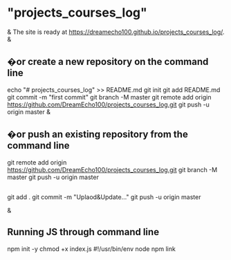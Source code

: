 # "projects_courses_log"

&amp;
The site is ready at https://dreamecho100.github.io/projects_courses_log/.
&amp;

## �or create a new repository on the command line

echo "# projects_courses_log" >> README.md
git init
git add README.md
git commit -m "first commit"
git branch -M master
git remote add origin https://github.com/DreamEcho100/projects_courses_log.git
git push -u origin master
&amp;

## �or push an existing repository from the command line

git remote add origin https://github.com/DreamEcho100/projects_courses_log.git
git branch -M master
git push -u origin master

##

git add .
git commit -m "Uplaod&Update..."
git push -u origin master

&amp;

## Running JS through command line

npm init -y
chmod +x index.js
#!/usr/bin/env node
npm link
